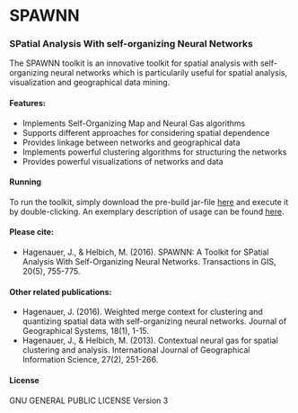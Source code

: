 # SPAWNN 
### SPatial Analysis With self-organizing Neural Networks 

The SPAWNN toolkit is an innovative toolkit for spatial analysis with self-organizing neural networks which is particularily useful for spatial analysis, visualization and geographical data mining.

#### Features:
* Implements Self-Organizing Map and Neural Gas algorithms
* Supports different approaches for considering spatial dependence
* Provides linkage between networks and geographical data
* Implements powerful clustering algorithms for structuring the networks
* Provides powerful visualizations of networks and data

#### Running
    
To run the toolkit, simply download the pre-build jar-file [here](https://github.com/jhagenauer/spawnn/releases/download/0.1.9/spawnn-0.1.9.jar) and execute it by double-clicking. An exemplary description of usage can be found [here](https://github.com/jhagenauer/spawnn/edit/master/EXAMPLE.md).

#### Please cite:
* Hagenauer, J., & Helbich, M. (2016). SPAWNN: A Toolkit for SPatial Analysis With Self-Organizing Neural Networks. Transactions in GIS, 20(5), 755-775.

#### Other related publications:
* Hagenauer, J. (2016). Weighted merge context for clustering and quantizing spatial data with self-organizing neural networks. Journal of Geographical Systems, 18(1), 1-15.
* Hagenauer, J., & Helbich, M. (2013). Contextual neural gas for spatial clustering and analysis. International Journal of Geographical Information Science, 27(2), 251-266.

#### License
GNU GENERAL PUBLIC LICENSE Version 3
